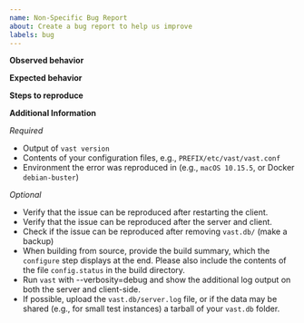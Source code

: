 ```yaml
---
name: Non-Specific Bug Report
about: Create a bug report to help us improve
labels: bug
---
```


**Observed behavior**
<!-- Describe the issue you experienced. -->

**Expected behavior**
<!-- Unless obvious from the description above, describe the behavior you would expect instead. -->

**Steps to reproduce**
<!-- Describe the steps that lead to the unexpected behavior. -->

**Additional Information**
<!-- The following survey helps developers triage your issue. Please fill out the *Required* section, and add what feels related in the *Optional* section. -->

*Required*
- Output of `vast version`
- Contents of your configuration files, e.g., `PREFIX/etc/vast/vast.conf`
- Environment the error was reproduced in (e.g., `macOS 10.15.5`, or Docker `debian-buster`)

*Optional*
<!-- The following steps are optional but give us extra context that helps us reproduce the issue locally. -->

- Verify that the issue can be reproduced after restarting the client.
- Verify that the issue can be reproduced after the server and client.
- Check if the issue can be reproduced after removing `vast.db/` (make a backup)
- When building from source, provide the build summary, which the `configure` step displays at the end. Please also include the contents of the file `config.status` in the build directory.
- Run `vast` with --verbosity=debug and show the additional log output on both the server and client-side.
- If possible, upload the `vast.db/server.log` file, or if the data may be shared (e.g., for small test instances) a tarball of your `vast.db` folder.

